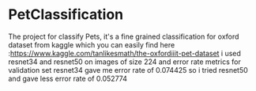 # PetClassification
The project for classify Pets, it's a fine grained classification for oxford dataset from kaggle which you can easily find here :https://www.kaggle.com/tanlikesmath/the-oxfordiiit-pet-dataset
i used resnet34 and resnet50 on images of size 224
and error rate metrics for validation set
resnet34 gave me error rate of 0.074425 so i tried resnet50 and gave less error rate of 0.052774
